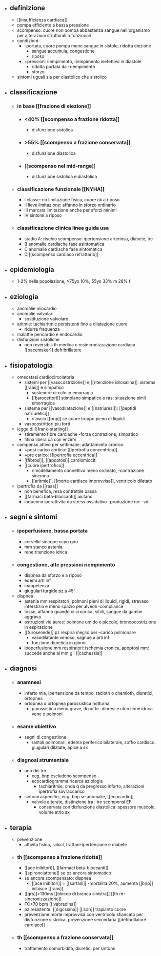 - ## definizione
	- [[insufficienza cardiaca]]
	- pompa efficiente a bassa pressione
	- scompenso: cuore non pompa abbastanza sangue nell'organismo per alterazioni strutturali o funzionali
	- condizioni
		- -portata, cuore pompa meno sangue in sistole, ridotta eiezione
			- sangue accumula, congestione
			- riposo
		- +pressioni riempimento, riempimento inefettivo in diastole
			- ridotta portata da -riempimento
			- sforzo
	- sintomi uguali sia per diastolico che sistolico
- ## classificazione
	- ### in base [[frazione di eiezione]]
		- ### <40% [[scompenso a frazione ridotta]]
			- disfunzione sistolica
		- ### >55% [[scompenso a frazione conservata]]
			- disfunzione diastolica
		- ### [[scompenso nel mid-range]]
			- disfunzione sistolica e diastolica
	- ### classificazione funzionale [[NYHA]]
		- I classe: no limitazione fisica, cuore ok a riposo
		- II lieve limitazione: affanno in sforzo ordinario
		- III marcata limitazione anche per sforzi minimi
		- IV sintomi a riposo
	- ### classificazione clinica linee guida usa
		- stadio A: rischio scompenso: ipertensione arteriosa, diabete, irc
		- B anomalie cardiache fase asintomatica
		- C anomalie cardiache fase sintomatica
		- D [[scompenso cardiaco refrattario]]
- ## epidemiologia
	- 1-2% nella popolazione, >75yo 10%, 55yo 33% m 28% f
- ## eziologia
	- anomalie miocardio
	- anomalie valvolari
		- sostituzione valvolare
	- aritmie: tachiaritmie persistenti fino a dilatazione cuore
		- ridurre frequenza
	- malattie pericardio e endocardio
	- disfunzioni sistoliche
		- non reversibili th medica o resincronizzazione cardiaca [[pacemaker]] defribrillatore
- ## fisiopatologia
	- omeostasi cardiocircolatoria
		- sistemi per [[vasocostrizione]] e [[ritenzione idrosalina]]: sistema [[raas]] e simpatico
			- sostenere circolo in emorragia
			- [[barocettori]] stimolano simpatico e ras: situazione simil emorragica
		- sistema per [[vasodilatazione]] e [[natriuresi]]: [[peptidi natriuretici]]
			- rilascio [[bnp]] se cuore troppo pieno di liquidi
		- vasocostrittori piu forti
	- legge di [[frank-starling]]
		- stiramento fibre cardiache -forza contrazione, simpatico
		- titina libera ca con enzimi
	- compenso attivo per settimane: adattamento cronico
		- +post carico aortico: [[ipertrofia concentrica]]
		- +pre carico: [[ipertrofia eccentrica]]
		- [[fibrosi]], [[apoptosi]] cardiomiociti
		- [[cuore ipertrofico]]
			- rimodellamento connettivo meno ordinato, -contrazione sincrona
			- [[aritmie]], [[morte cardiaca improvvisa]], ventricolo dilatato
	- ipertrofia da [[raas]]
		- non benefica, resa contrattile bassa
		- [[farmaci beta-bloccanti]] aiutano
		- inducono iperattivita da stress ossidativo -produzione no: -vd
- ## segni e sintomi
	- ### ipoperfusione, bassa portata
		- cervello sincope capo giro
		- mm stanco astenia
		- rene ritenzione idrica
	- ### congestione, alte pressioni riempimento
		- dispnea da sforzo e a riposo
		- edemi arti inf
		- inappetenza
		- giugulari turgide pz a 45'
	- dispnea
		- astenia mm respiratori, polmoni pieni di liquidi, rigidi, stravaso interstizio e meno spazio per alveoli -compliance
		- tosse, affanno quando ci si corica, sibili, sangue da gambe aggrava
		- ostruzioni vie aeree: polmone umido e piccolo, broncocostrizione in espirazione
		- [[furosemide]] pz respira meglio per -carico polmonare
			- vasodilatante venoso, sagnue a arti inf
			- funzione diuretica in giorni
		- ipoperfusione mm respiratori: ischemia cronica, apoptosi mm: succede anche ai mm gi: [[cachessia]]
- ## diagnosi
	- ### anamnesi
		- infarto mia, ipertensione da tempo, radioth o chemioth, diuretici, ortopnea
		- ortopnea o ortopnea parossistica notturna
			- parossistica meno grave, di notte -diuresi e ritenzione idrica vene e polmoni
	- ### esame obiettivo
		- segni di congestione
			- rantoli polmonari, edema periferico bilaterale, soffio cardiaco, giugulari dilatate, apice a sx
	- ### diagnosi strumentale
		- uno dei tre
			- ecg, bnp escludono scompenso
			- ecocardiogramma ricerca eziologia
				- tachiaritmie, onda q da pregresso infarto, alterazioni ipertrofia sovraccarico
		- sintomi aspecifici, ecg, bnp se anomalie, [[ecocardio]]
			- valvole alterate, distinzione tra i tre scompensi EF
				- conservata con disfunzione diastolica: spessore muscolo, volume atrio sx
- ## terapia
	- prevenzione
		- attivita fisica, -alcol, trattare ipertensione e diabete
	- ### th [[scompenso a frazione ridotta]]
		- [[ace inibitori]], [[farmaci beta-bloccanti]]
		- [[spironolattone]] se pz ancora sintomatico
		- se ancora scompensato: dispnea
			- [[ace inibitori]] + [[sartani]] -mortalita 20%, aumenta [[bnp]] inibisce [[raas]]
		- [[qrs]]>130ms [[blocco di branca sinistra]] [[th re-sincronizzazione]]
		- FC>70 bpm [[ivabradina]]
		- pz resistente: [[digossina]] [[isdn]] trapianto cuore
		- prevenzione morte improvvisa con ventricolo sfiancato per disfunzione sistolica, prevenzione secondaria [[defibrillatore cardiaco]]
	- ### th [[scompenso a frazione conservata]]
		- trattamento comorbidita, diuretici per sintomi